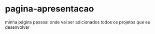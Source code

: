 # pagina-apresentacao
 minha página pessoal onde vai ser adicionados todos os projetos que eu desenvolver
